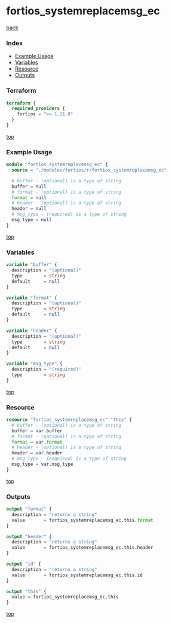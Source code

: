 # fortios_systemreplacemsg_ec

[back](../fortios.md)

### Index

- [Example Usage](#example-usage)
- [Variables](#variables)
- [Resource](#resource)
- [Outputs](#outputs)

### Terraform

```terraform
terraform {
  required_providers {
    fortios = ">= 1.11.0"
  }
}
```

[top](#index)

### Example Usage

```terraform
module "fortios_systemreplacemsg_ec" {
  source = "./modules/fortios/r/fortios_systemreplacemsg_ec"

  # buffer - (optional) is a type of string
  buffer = null
  # format - (optional) is a type of string
  format = null
  # header - (optional) is a type of string
  header = null
  # msg_type - (required) is a type of string
  msg_type = null
}
```

[top](#index)

### Variables

```terraform
variable "buffer" {
  description = "(optional)"
  type        = string
  default     = null
}

variable "format" {
  description = "(optional)"
  type        = string
  default     = null
}

variable "header" {
  description = "(optional)"
  type        = string
  default     = null
}

variable "msg_type" {
  description = "(required)"
  type        = string
}
```

[top](#index)

### Resource

```terraform
resource "fortios_systemreplacemsg_ec" "this" {
  # buffer - (optional) is a type of string
  buffer = var.buffer
  # format - (optional) is a type of string
  format = var.format
  # header - (optional) is a type of string
  header = var.header
  # msg_type - (required) is a type of string
  msg_type = var.msg_type
}
```

[top](#index)

### Outputs

```terraform
output "format" {
  description = "returns a string"
  value       = fortios_systemreplacemsg_ec.this.format
}

output "header" {
  description = "returns a string"
  value       = fortios_systemreplacemsg_ec.this.header
}

output "id" {
  description = "returns a string"
  value       = fortios_systemreplacemsg_ec.this.id
}

output "this" {
  value = fortios_systemreplacemsg_ec.this
}
```

[top](#index)